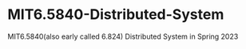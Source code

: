 # MIT6.5840-Distributed-System
MIT6.5840(also early called 6.824) Distributed System in Spring 2023  
